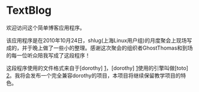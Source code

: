 TextBlog
=====

欢迎访问这个简单博客应用程序。

该应用程序是在2010年10月24日，shlug(上海Linux用户组)的月度聚会上现场写成的，并于晚上做了一些小的整理。感谢这次聚会的组织者GhostThomas和到场的每一位听众陪我写成了这段程序！

这段程序使用的文件格式来自于[dorothy] [1]，[dorothy] [1]使用的引擎叫做[toto] [2]。我将会发布一个完全兼容dorothy的项目，本项目将继续保留教学项目的特色。

[1]: http://github.com/cloudhead/dorothy
[2]: http://github.com/cloudhead/toto
